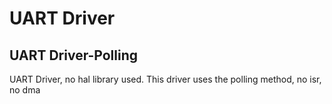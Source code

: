 # UART Driver
## UART Driver-Polling

UART Driver, no hal library used. 
This driver uses the polling method, no isr, no dma
